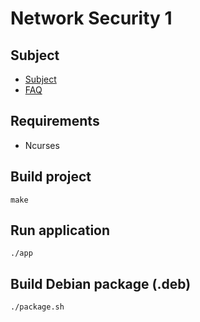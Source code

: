 # Network Security 1

## Subject
- [Subject](NS1-Subject.txt)
- [FAQ](FAQ_NS1.txt)

## Requirements
- Ncurses

## Build project
`make`

## Run application
`./app`

## Build Debian package (.deb)
`./package.sh`
